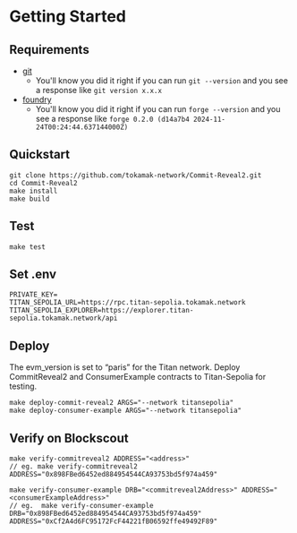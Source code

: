 # Getting Started

## Requirements

- [git](https://git-scm.com/book/en/v2/Getting-Started-Installing-Git)
  - You'll know you did it right if you can run `git --version` and you see a response like `git version x.x.x`
- [foundry](https://getfoundry.sh/)
  - You'll know you did it right if you can run `forge --version` and you see a response like `forge 0.2.0 (d14a7b4 2024-11-24T00:24:44.637144000Z)`

## Quickstart

```
git clone https://github.com/tokamak-network/Commit-Reveal2.git
cd Commit-Reveal2
make install
make build
```

## Test

```
make test
```

## Set .env

```
PRIVATE_KEY=
TITAN_SEPOLIA_URL=https://rpc.titan-sepolia.tokamak.network
TITAN_SEPOLIA_EXPLORER=https://explorer.titan-sepolia.tokamak.network/api
```

## Deploy

The evm_version is set to “paris” for the Titan network. Deploy CommitReveal2 and ConsumerExample contracts to Titan-Sepolia for testing.

```
make deploy-commit-reveal2 ARGS="--network titansepolia"
make deploy-consumer-example ARGS="--network titansepolia"
```

## Verify on Blockscout

```
make verify-commitreveal2 ADDRESS="<address>"
// eg. make verify-commitreveal2 ADDRESS="0x898FBed6452ed884954544CA93753bd5f974a459"

make verify-consumer-example DRB="<commitreveal2Address>" ADDRESS="<consumerExampleAddress>"
// eg.  make verify-consumer-example DRB="0x898FBed6452ed884954544CA93753bd5f974a459" ADDRESS="0xCf2A4d6FC95172FcF44221fB06592ffe49492F89"
```
